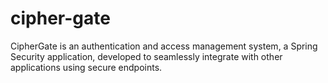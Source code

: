 # cipher-gate
CipherGate is an authentication and access management system, a Spring Security application, developed to seamlessly integrate with other applications using secure endpoints.
